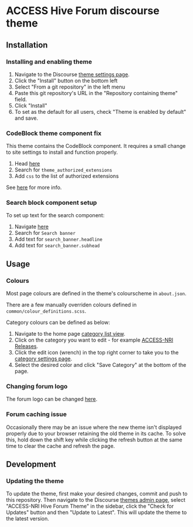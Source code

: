 # ACCESS Hive Forum discourse theme

## Installation

### Installing and enabling theme

1.  Navigate to the Discourse [theme settings page](https://forum.access-hive.org.au/admin/customize/themes).
2.  Click the "Install" button on the bottom left
3.  Select "From a git repository" in the left menu
4.  Paste this git repository's URL in the "Repository containing theme" field.
5.  Click "Install"
6.  To set as the default for all users, check "Theme is enabled by default" and save.

### CodeBlock theme component fix

This theme contains the CodeBlock component. It requires a small change to site settings to install and function properly.

1.  Head [here](https://forum.access-hive.org.au/admin/site_settings/)
2.  Search for `theme_authorized_extensions`
3.  Add `css` to the list of authorized extensions

See [here](https://meta.discourse.org/t/codeblock-theme-picker/146396/25) for more info.

### Search block component setup

To set up text for the search component:

1.  Navigate [here](https://forum.access-hive.org.au/admin/customize/components)
2.  Search for `Search banner`
3.  Add text for `search_banner.headline`
4.  Add text for `search_banner.subhead`

## Usage

### Colours

Most page colours are defined in the theme's colourscheme in `about.json`.

There are a few manually overriden colours defined in `common/colour_definitions.scss`.

Category colours can be defined as below:

1.  Navigate to the home page [category list view](https://forum.access-hive.org.au/categories).
2.  Click on the category you want to edit - for example [ACCESS-NRI Releases](https://forum.access-hive.org.au/c/access-nri-releases/75).
3.  Click the edit icon (wrench) in the top right corner to take you to the [category settings page](https://forum.access-hive.org.au/c/access-nri-releases/edit/general).
4.  Select the desired color and click "Save Category" at the bottom of the page.

### Changing forum logo

The forum logo can be changed [here](https://forum.access-hive.org.au/admin/site_settings/category/branding).

### Forum caching issue

Occasionally there may be an issue where the new theme isn't displayed properly due to your browser retaining the old theme in its cache. To solve this, hold down the shift key while clicking the refresh button at the same time to clear the cache and refresh the page.

## Development

### Updating the theme

To update the theme, first make your desired changes, commit and push to this repository. Then navigate to the Discourse [themes admin page](https://forum.access-hive.org.au/admin/customize/themes), select "ACCESS-NRI Hive Forum Theme" in the sidebar, click the "Check for Updates" button and then "Update to Latest". This will update the theme to the latest version.
